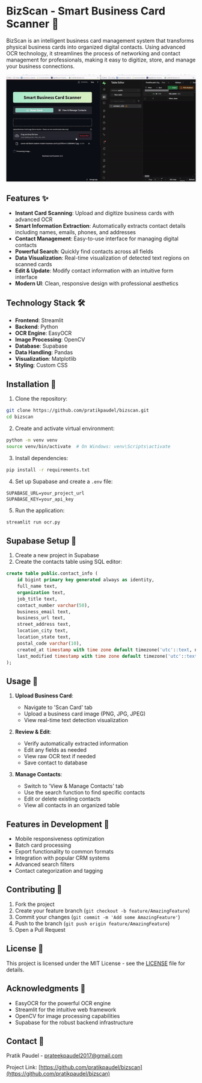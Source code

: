 # BizScan - Smart Business Card Scanner 📇

BizScan is an intelligent business card management system that transforms physical business cards into organized digital contacts. Using advanced OCR technology, it streamlines the process of networking and contact management for professionals, making it easy to digitize, store, and manage your business connections.

![BizScan Demo](demo.gif) <!-- Add your demo gif here -->

## Features ✨

- **Instant Card Scanning**: Upload and digitize business cards with advanced OCR
- **Smart Information Extraction**: Automatically extracts contact details including names, emails, phones, and addresses
- **Contact Management**: Easy-to-use interface for managing digital contacts
- **Powerful Search**: Quickly find contacts across all fields
- **Data Visualization**: Real-time visualization of detected text regions on scanned cards
- **Edit & Update**: Modify contact information with an intuitive form interface
- **Modern UI**: Clean, responsive design with professional aesthetics

## Technology Stack 🛠️

- **Frontend**: Streamlit
- **Backend**: Python
- **OCR Engine**: EasyOCR
- **Image Processing**: OpenCV
- **Database**: Supabase
- **Data Handling**: Pandas
- **Visualization**: Matplotlib
- **Styling**: Custom CSS

## Installation 🚀

1. Clone the repository:
```bash
git clone https://github.com/pratikpaudel/bizscan.git
cd bizscan
```

2. Create and activate virtual environment:
```bash
python -m venv venv
source venv/bin/activate  # On Windows: venv\Scripts\activate
```

3. Install dependencies:
```bash
pip install -r requirements.txt
```

4. Set up Supabase and create a `.env` file:
```env
SUPABASE_URL=your_project_url
SUPABASE_KEY=your_api_key
```

5. Run the application:
```bash
streamlit run ocr.py
```

## Supabase Setup 💾

1. Create a new project in Supabase
2. Create the contacts table using SQL editor:
```sql
create table public.contact_info (
    id bigint primary key generated always as identity,
    full_name text,
    organization text,
    job_title text,
    contact_number varchar(50),
    business_email text,
    business_url text,
    street_address text,
    location_city text,
    location_state text,
    postal_code varchar(10),
    created_at timestamp with time zone default timezone('utc'::text, now()),
    last_modified timestamp with time zone default timezone('utc'::text, now())
);
```

## Usage 📱

1. **Upload Business Card**:
   - Navigate to 'Scan Card' tab
   - Upload a business card image (PNG, JPG, JPEG)
   - View real-time text detection visualization

2. **Review & Edit**:
   - Verify automatically extracted information
   - Edit any fields as needed
   - View raw OCR text if needed
   - Save contact to database

3. **Manage Contacts**:
   - Switch to 'View & Manage Contacts' tab
   - Use the search function to find specific contacts
   - Edit or delete existing contacts
   - View all contacts in an organized table

## Features in Development 🚧

- Mobile responsiveness optimization
- Batch card processing
- Export functionality to common formats
- Integration with popular CRM systems
- Advanced search filters
- Contact categorization and tagging

## Contributing 🤝

1. Fork the project
2. Create your feature branch (`git checkout -b feature/AmazingFeature`)
3. Commit your changes (`git commit -m 'Add some AmazingFeature'`)
4. Push to the branch (`git push origin feature/AmazingFeature`)
5. Open a Pull Request

## License 📄

This project is licensed under the MIT License - see the [LICENSE](LICENSE) file for details.

## Acknowledgments 🙏

- EasyOCR for the powerful OCR engine
- Streamlit for the intuitive web framework
- OpenCV for image processing capabilities
- Supabase for the robust backend infrastructure

## Contact 📧

Pratik Paudel - [prateekpaudel2017@gmail.com](mailto:prateekpaudel2017@gmail.com)

Project Link: [https://github.com/pratikpaudel/bizscan](https://github.com/pratikpaudel/bizscan)
